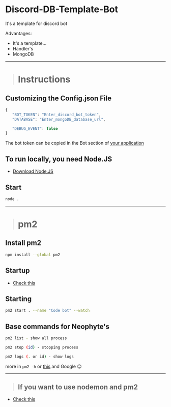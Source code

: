 # Discord-DB-Template-Bot
It's a template for discord bot

Advantages:
 - It's a template...
 - Handler's
 - MongoDB

---

> # Instructions
## Customizing the Config.json File
 ```js
 {
    "BOT_TOKEN": "Enter_discord_bot_token",
    "DATABASE": "Enter_mongoDB_database_url",

    "DEBUG_EVENT": false
 }
 ```
 
The bot token can be copied in the Bot section of [your application](https://discord.com/developers/applications)

## To run locally, you need Node.JS
 - [Download Node.JS](https://nodejs.org/en/)

## Start
 ```sh
 node .
 ```

---

> # pm2
## Install pm2
 ```sh 
 npm install --global pm2
 ```

## Startup
 - [Check this](https://futurestud.io/tutorials/pm2-restart-processes-after-system-reboot)

## Starting
 ```sh
 pm2 start . --name "Code bot" --watch
 ```

## Base commands for Neophyte's
 ```sh
pm2 list - show all process

pm2 stop (id) - stopping process

pm2 logs (. or id) - show logs
 ```
more in `pm2 -h` or [this](https://pm2.keymetrics.io/docs/usage/quick-start/) and Google 😉

---

> ## If you want to use nodemon and pm2
 - [Check this](https://stackoverflow.com/questions/69457892/nodemon-watch-vs-pm2-watch)
